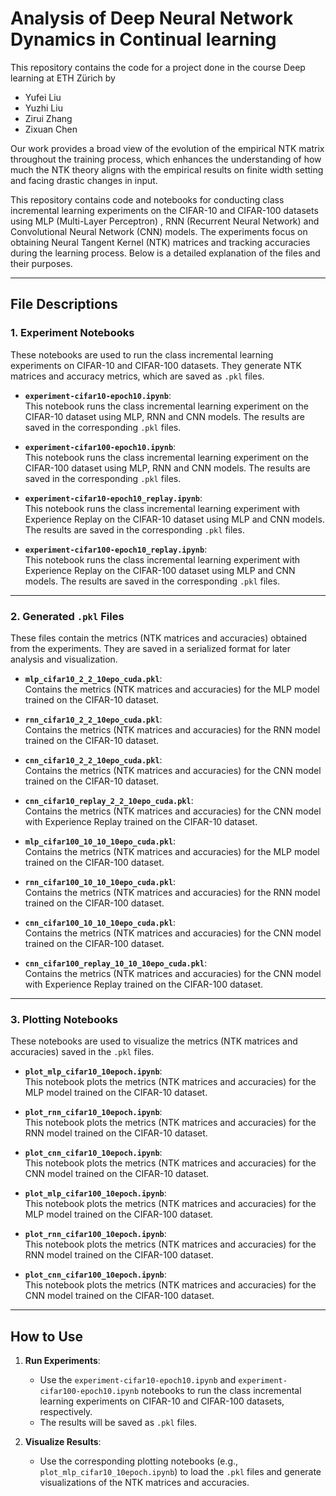 # Analysis of Deep Neural Network Dynamics in Continual learning

This repository contains the code for a project done in the course Deep learning at ETH Zürich by

- Yufei Liu
- Yuzhi Liu
- Zirui Zhang
- Zixuan Chen

Our work provides a broad view of the evolution of the empirical NTK matrix throughout the training process, which enhances the understanding of how much the NTK theory aligns with the empirical results on finite width setting and facing drastic changes in input.

This repository contains code and notebooks for conducting class incremental learning experiments on the CIFAR-10 and CIFAR-100 datasets using MLP (Multi-Layer Perceptron) , RNN (Recurrent Neural Network) and Convolutional Neural Network (CNN) models. The experiments focus on obtaining Neural Tangent Kernel (NTK) matrices and tracking accuracies during the learning process. Below is a detailed explanation of the files and their purposes.

---

## File Descriptions

### 1. **Experiment Notebooks**
These notebooks are used to run the class incremental learning experiments on CIFAR-10 and CIFAR-100 datasets. They generate NTK matrices and accuracy metrics, which are saved as `.pkl` files.

- **`experiment-cifar10-epoch10.ipynb`**:  
  This notebook runs the class incremental learning experiment on the CIFAR-10 dataset using MLP, RNN and CNN models. The results are saved in the corresponding `.pkl` files.

- **`experiment-cifar100-epoch10.ipynb`**:  
  This notebook runs the class incremental learning experiment on the CIFAR-100 dataset using MLP, RNN and CNN models. The results are saved in the corresponding `.pkl` files.

- **`experiment-cifar10-epoch10_replay.ipynb`**:  
  This notebook runs the class incremental learning experiment with Experience Replay on the CIFAR-10 dataset using MLP and CNN models. The results are saved in the corresponding `.pkl` files.

- **`experiment-cifar100-epoch10_replay.ipynb`**:  
  This notebook runs the class incremental learning experiment with Experience Replay on the CIFAR-100 dataset using MLP and CNN models. The results are saved in the corresponding `.pkl` files.

---

### 2. **Generated `.pkl` Files**
These files contain the metrics (NTK matrices and accuracies) obtained from the experiments. They are saved in a serialized format for later analysis and visualization.

- **`mlp_cifar10_2_2_10epo_cuda.pkl`**:  
  Contains the metrics (NTK matrices and accuracies) for the MLP model trained on the CIFAR-10 dataset.

- **`rnn_cifar10_2_2_10epo_cuda.pkl`**:  
  Contains the metrics (NTK matrices and accuracies) for the RNN model trained on the CIFAR-10 dataset.

- **`cnn_cifar10_2_2_10epo_cuda.pkl`**:  
  Contains the metrics (NTK matrices and accuracies) for the CNN model trained on the CIFAR-10 dataset.

- **`cnn_cifar10_replay_2_2_10epo_cuda.pkl`**:  
  Contains the metrics (NTK matrices and accuracies) for the CNN model with Experience Replay trained on the CIFAR-10 dataset.

- **`mlp_cifar100_10_10_10epo_cuda.pkl`**:  
  Contains the metrics (NTK matrices and accuracies) for the MLP model trained on the CIFAR-100 dataset.

- **`rnn_cifar100_10_10_10epo_cuda.pkl`**:  
  Contains the metrics (NTK matrices and accuracies) for the RNN model trained on the CIFAR-100 dataset.
  
- **`cnn_cifar100_10_10_10epo_cuda.pkl`**:  
  Contains the metrics (NTK matrices and accuracies) for the CNN model trained on the CIFAR-100 dataset.

- **`cnn_cifar100_replay_10_10_10epo_cuda.pkl`**:  
  Contains the metrics (NTK matrices and accuracies) for the CNN model with Experience Replay trained on the CIFAR-100 dataset.

---

### 3. **Plotting Notebooks**
These notebooks are used to visualize the metrics (NTK matrices and accuracies) saved in the `.pkl` files.

- **`plot_mlp_cifar10_10epoch.ipynb`**:  
  This notebook plots the metrics (NTK matrices and accuracies) for the MLP model trained on the CIFAR-10 dataset.

- **`plot_rnn_cifar10_10epoch.ipynb`**:  
  This notebook plots the metrics (NTK matrices and accuracies) for the RNN model trained on the CIFAR-10 dataset.

- **`plot_cnn_cifar10_10epoch.ipynb`**:  
  This notebook plots the metrics (NTK matrices and accuracies) for the CNN model trained on the CIFAR-10 dataset.

- **`plot_mlp_cifar100_10epoch.ipynb`**:  
  This notebook plots the metrics (NTK matrices and accuracies) for the MLP model trained on the CIFAR-100 dataset.

- **`plot_rnn_cifar100_10epoch.ipynb`**:  
  This notebook plots the metrics (NTK matrices and accuracies) for the RNN model trained on the CIFAR-100 dataset.

- **`plot_cnn_cifar100_10epoch.ipynb`**:  
  This notebook plots the metrics (NTK matrices and accuracies) for the CNN model trained on the CIFAR-100 dataset.

---

## How to Use

1. **Run Experiments**:  
   - Use the `experiment-cifar10-epoch10.ipynb` and `experiment-cifar100-epoch10.ipynb` notebooks to run the class incremental learning experiments on CIFAR-10 and CIFAR-100 datasets, respectively.  
   - The results will be saved as `.pkl` files.

2. **Visualize Results**:  
   - Use the corresponding plotting notebooks (e.g., `plot_mlp_cifar10_10epoch.ipynb`) to load the `.pkl` files and generate visualizations of the NTK matrices and accuracies.

